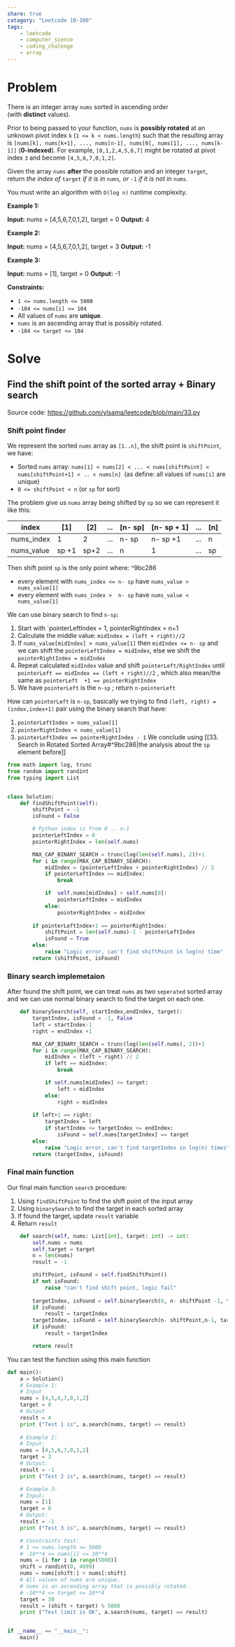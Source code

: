 ```yaml
---
share: true
catagory: "Leetcode 10-100"
tags:
    - leetcode
    - computer_sience
    - coding_chalenge
    - array
---
```

# Problem

There is an integer array `nums` sorted in ascending order (with **distinct** values).

Prior to being passed to your function, `nums` is **possibly rotated** at an unknown pivot index `k` (`1 <= k < nums.length`) such that the resulting array is `[nums[k], nums[k+1], ..., nums[n-1], nums[0], nums[1], ..., nums[k-1]]` (**0-indexed**). For example, `[0,1,2,4,5,6,7]` might be rotated at pivot index `3` and become `[4,5,6,7,0,1,2]`.

Given the array `nums` **after** the possible rotation and an integer `target`, return _the index of_ `target` _if it is in_ `nums`_, or_ `-1` _if it is not in_ `nums`.

You must write an algorithm with `O(log n)` runtime complexity.

**Example 1:**

**Input:** nums = [4,5,6,7,0,1,2], target = 0
**Output:** 4

**Example 2:**

**Input:** nums = [4,5,6,7,0,1,2], target = 3
**Output:** -1

**Example 3:**

**Input:** nums = [1], target = 0
**Output:** -1

**Constraints:**

- `1 <= nums.length <= 5000`
- `-104 <= nums[i] <= 104`
- All values of `nums` are **unique**.
- `nums` is an ascending array that is possibly rotated.
- `-104 <= target <= 104`
# Solve
## Find the shift point of the sorted array + Binary search

Source code: https://github.com/ylsama/leetcode/blob/main/33.py
### Shift point finder

We represent the sorted `nums` array as `[1..n]`, the shift point is `shiftPoint`, we have:
- Sorted `nums` array: `nums[1] < nums[2] < ... < nums[shiftPoint] < nums[shiftPoint+1] < .. < nums[n] `(as define: all values of `nums[i]` are unique)
- `0 <= shiftPoint < n` (or `sp` for sort)

The problem give us `nums` array being shifted by `sp` so we can represent it like this:

| index      | [1]     | [2]    | ... | [n- sp] | [n- sp + 1] | ... | [n]   |
| ---------- | ----- | ---- | --- | ----- | --------- | --- | --- |
| nums_index | 1     | 2    | ... | n- sp | n- sp +1  | ... | n   |
| nums_value | sp +1 | sp+2 | ... | n     | 1         | ... | sp  | 

Then shift point `sp` is the only point where: ^9bc286
- every element with `nums_index <= n- sp` have `nums_value > nums_value[1]`
- every element with `nums_index >  n- sp` have `nums_value < nums_value[1]`

We can use binary search to find `n-sp`:
1. Start with `pointerLeftIndex = 1, pointerRightIndex = n+1
2. Calculate the middle value: `midIndex = (left + right)//2`
3. If `nums_value[midIndex] > nums_value[1]` then `midIndex <= n- sp` and we can shift the `pointerLeftIndex = midIndex`, else we shift the `pointerRightIndex = midIndex`
4. Repeat calculated `midIndex` value and shift `pointerLeft/RightIndex` until `pointerLeft == midIndex == (left + right)//2` , which also mean/the same as  `pointerLeft  +1 == pointerRightIndex`
5. We have `pointerLeft` is the `n-sp` ; return `n-pointerLeft`

How can `pointerLeft` is `n-sp`, basically we trying to find `(left, right) = (index,index+1)` pair using the binary search that have:
1. `pointerLeftIndex > nums_value[1]`
2. `pointerRightIndex < nums_value[1]`
3. `pointerLeftIndex == pointerRightIndex - 1`
We conclude using [[33. Search in Rotated Sorted Array#^9bc286|the analysis about the `sp` element before]] 

```python
from math import log, trunc
from random import randint
from typing import List


class Solution:
    def findShiftPoint(self):
        shiftPoint = -1
        isFound = False

        # Python index is from 0 .. n-1
        pointerLeftIndex = 0
        pointerRightIndex = len(self.nums)

        MAX_CAP_BINARY_SEARCH = trunc(log(len(self.nums), 2))+1
        for i in range(MAX_CAP_BINARY_SEARCH):
            midIndex = (pointerLeftIndex + pointerRightIndex) // 2
            if pointerLeftIndex == midIndex:
                break

            if  self.nums[midIndex] > self.nums[0]:
                pointerLeftIndex = midIndex
            else:
                pointerRightIndex = midIndex
        
        if pointerLeftIndex+1 == pointerRightIndex:
            shiftPoint = len(self.nums)-1 - pointerLeftIndex
            isFound = True
        else:
            raise "Logic error, can't find shiftPoint in log(n) time"
        return (shiftPoint, isFound)
```

### Binary search implemetaion
After found the shift point, we can treat `nums` as two `seperated` sorted array and we can use normal binary search to find the target on each one.
```python
    def binarySearch(self, startIndex,endIndex, target):
        targetIndex, isFound = -1, False
        left = startIndex-1
        right = endIndex +1

        MAX_CAP_BINARY_SEARCH = trunc(log(len(self.nums), 2))+1
        for i in range(MAX_CAP_BINARY_SEARCH):
            midIndex = (left + right) // 2
            if left == midIndex:
                break 

            if self.nums[midIndex] <= target:
                left = midIndex
            else:
                right = midIndex
        
        if left+1 == right:
            targetIndex = left
            if startIndex <= targetIndex <= endIndex:
                isFound = self.nums[targetIndex] == target
        else:
            raise "Logic error, can't find targetIndex in log(n) times"
        return (targetIndex, isFound)
```

### Final main function
Our final main function `search` procedure:
1. Using `findShiftPoint` to find the shift point of the input array
2. Using `binarySearch` to find the target in each sorted array
3. If found the target, update `result` variable
4. Return `result` 

```python
    def search(self, nums: List[int], target: int) -> int:
        self.nums = nums
        self.target = target
        n = len(nums)
        result = -1

        shiftPoint, isFound = self.findShiftPoint()
        if not isFound:
            raise "can't find shift point, logic fail"
        
        targetIndex, isFound = self.binarySearch(0, n- shiftPoint -1, target)
        if isFound:
            result = targetIndex
        targetIndex, isFound = self.binarySearch(n- shiftPoint,n-1, target)
        if isFound:
            result = targetIndex

        return result
```

You can test the function using this main function
```python
def main():
    a = Solution()
    # Example 1:
    # Input
    nums = [4,5,6,7,0,1,2]
    target = 0
    # Output 
    result = 4
    print ("Test 1 is", a.search(nums, target) == result)
    
    # Example 2:
    # Input: 
    nums = [4,5,6,7,0,1,2]
    target = 3
    # Output:
    result = -1
    print ("Test 2 is", a.search(nums, target) == result)

    # Example 3:
    # Input: 
    nums = [1]
    target = 0
    # Output: 
    result = -1
    print ("Test 3 is", a.search(nums, target) == result)

    # Constraints test:
    # 1 <= nums.length <= 5000
    # -10**4 <= nums[i] <= 10**4
    nums = [i for i in range(5000)]
    shift = randint(0, 4999)
    nums = nums[shift:] + nums[:shift]
    # All values of nums are unique.
    # nums is an ascending array that is possibly rotated.
    # -10**4 <= target <= 10**4
    target = 30
    result = (shift + target) % 5000
    print ("Test limit is OK", a.search(nums, target) == result)


if __name__ == "__main__":
    main()
```
